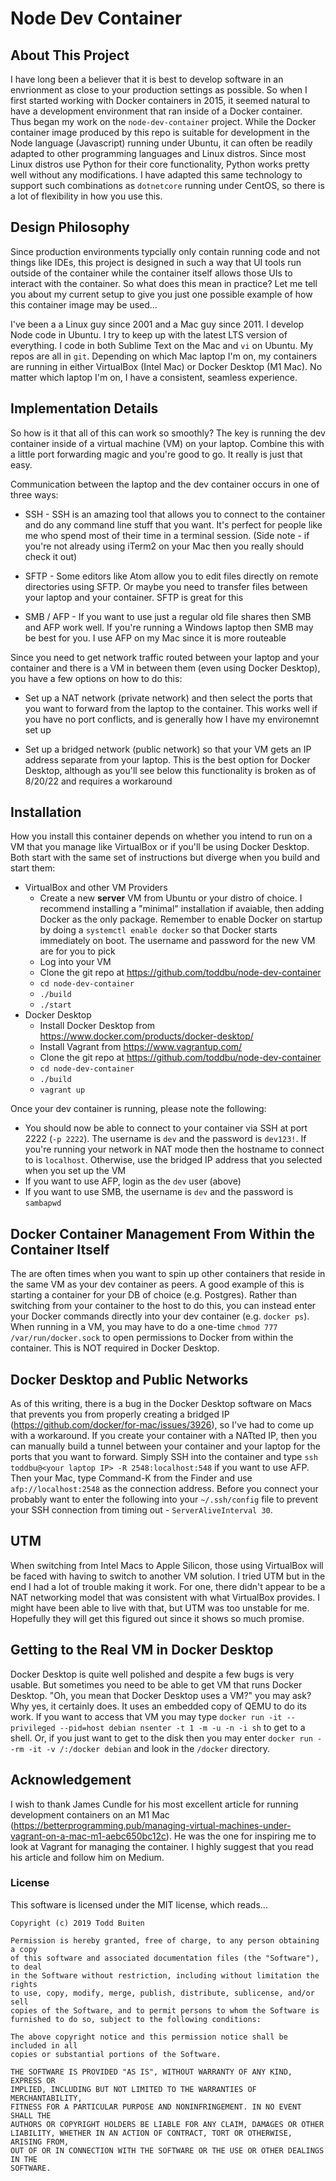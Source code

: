 # Node Dev Container

## About This Project

I have long been a believer that it is best to develop software in an envrionment as close to your production settings as possible. So when I first started working with Docker containers in 2015, it seemed natural to have a development environment that ran inside of a Docker container. Thus began my work on the `node-dev-container` project. While the Docker container image produced by this repo is suitable for development in the Node language (Javascript) running under Ubuntu, it can often be readily adapted to other programming languages and Linux distros. Since most Linux distros use Python for their core functionality, Python works pretty well without any modifications. I have adapted this same technology to support such combinations as `dotnetcore` running under CentOS, so there is a lot of flexibility in how you use this.

## Design Philosophy

Since production environments typcially only contain running code and not things like IDEs, this project is designed in such a way that UI tools run outside of the container while the container itself allows those UIs to interact with the container. So what does this mean in practice? Let me tell you about my current setup to give you just one possible example of how this container image may be used...

I've been a a Linux guy since 2001 and a Mac guy since 2011. I develop Node code in Ubuntu. I try to keep up with the latest LTS version of everything. I code in both Sublime Text on the Mac and `vi` on Ubuntu. My repos are all in `git`. Depending on which Mac laptop I'm on, my containers are running in either VirtualBox (Intel Mac) or Docker Desktop (M1 Mac). No matter which laptop I'm on, I have a consistent, seamless experience.

## Implementation Details

So how is it that all of this can work so smoothly? The key is running the dev container inside of a virtual machine (VM) on your laptop. Combine this with a little port forwarding magic and you're good to go. It really is just that easy.

Communication between the laptop and the dev container occurs in one of three ways:

* SSH - SSH is an amazing tool that allows you to connect to the container and do any command line stuff that you want. It's perfect for people like me who spend most of their time in a terminal session. (Side note - if you're not already using iTerm2 on your Mac then you really should check it out)

* SFTP - Some editors like Atom allow you to edit files directly on remote directories using SFTP. Or maybe you need to transfer files between your laptop and your container. SFTP is great for this

* SMB / AFP - If you want to use just a regular old file shares then SMB and AFP work well. If you're running a Windows laptop then SMB may be best for you. I use AFP on my Mac since it is more routeable

Since you need to get network traffic routed between your laptop and your container and there is a VM in between them (even using Docker Desktop), you have a few options on how to do this:

* Set up a NAT network (private network) and then select the ports that you want to forward from the laptop to the container. This works well if you have no port conflicts, and is generally how I have my environemnt set up

* Set up a bridged network (public network) so that your VM gets an IP address separate from your laptop. This is the best option for Docker Desktop, although as you'll see below this functionality is broken as of 8/20/22 and requires a workaround

## Installation

How you install this container depends on whether you intend to run on a VM that you manage like VirtualBox or if you'll be using Docker Desktop. Both start with the same set of instructions but diverge when you build and start them:

* VirtualBox and other VM Providers
    * Create a new **server** VM from Ubuntu or your distro of choice. I recommend installing a "minimal" installation if avaiable, then adding Docker as the only package. Remember to enable Docker on startup by doing a `systemctl enable docker` so that Docker starts immediately on boot. The username and password for the new VM are for you to pick
    * Log into your VM
    * Clone the git repo at https://github.com/toddbu/node-dev-container
    * `cd node-dev-container`
    * `./build`
    * `./start`    
* Docker Desktop
    * Install Docker Desktop from https://www.docker.com/products/docker-desktop/
    * Install Vagrant from https://www.vagrantup.com/
    * Clone the git repo at https://github.com/toddbu/node-dev-container
    * `cd node-dev-container`
    * `./build`
    * `vagrant up`

Once your dev container is running, please note the following:

  + You should now be able to connect to your container via SSH at port 2222 (`-p 2222`). The username is `dev` and the password is `dev123!`. If you're running your network in NAT mode then the hostname to connect to is `localhost`. Otherwise, use the bridged IP address that you selected when you set up the VM
  + If you want to use AFP, login as the `dev` user (above)
  + If you want to use SMB, the username is `dev` and the password is `sambapwd`

## Docker Container Management From Within the Container Itself

The are often times when you want to spin up other containers that reside in the same VM as your dev container as peers. A good example of this is starting a container for your DB of choice (e.g. Postgres). Rather than switching from your container to the host to do this, you can instead enter your Docker commands directly into your dev container (e.g. `docker ps`). When running in a VM, you may have to do a one-time `chmod 777 /var/run/docker.sock` to open permissions to Docker from within the container. This is NOT required in Docker Desktop.

## Docker Desktop and Public Networks

As of this writing, there is a bug in the Docker Desktop software on Macs that prevents you from properly creating a bridged IP (https://github.com/docker/for-mac/issues/3926), so I've had to come up with a workaround. If you create your container with a NATted IP, then you can manually build a tunnel between your container and your laptop for the ports that you want to forward. Simply SSH into the container and type `ssh toddbu@<your laptop IP> -R 2548:localhost:548` if you want to use AFP. Then your Mac, type Command-K from the Finder and use `afp://localhost:2548` as the connection address. Before you connect your probably want to enter the following into your `~/.ssh/config` file to prevent your SSH connection from timing out - `ServerAliveInterval 30`.

## UTM

When switching from Intel Macs to Apple Silicon, those using VirtualBox will be faced with having to switch to another VM solution. I tried UTM but in the end I had a lot of trouble making it work. For one, there didn't appear to be a NAT networking model that was consistent with what VirtualBox provides. I might have been able to live with that, but UTM was too unstable for me. Hopefully they will get this figured out since it shows so much promise.

## Getting to the Real VM in Docker Desktop

Docker Desktop is quite well polished and despite a few bugs is very usable. But sometimes you need to be able to get VM that runs Docker Desktop. "Oh, you mean that Docker Desktop uses a VM?" you may ask? Why yes, it certainly does. It uses an embedded copy of QEMU to do its work. If you want to access that VM you may type `docker run -it --privileged --pid=host debian nsenter -t 1 -m -u -n -i sh` to get to a shell. Or, if you just want to get to the disk then you may enter `docker run --rm -it -v /:/docker debian` and look in the `/docker` directory.

## Acknowledgement

I wish to thank James Cundle for his most excellent article for running development containers on an M1 Mac (https://betterprogramming.pub/managing-virtual-machines-under-vagrant-on-a-mac-m1-aebc650bc12c). He was the one for inspiring me to look at Vagrant for managing the container. I highly suggest that you read his article and follow him on Medium.

### License

This software is licensed under the MIT license, which reads...

```
Copyright (c) 2019 Todd Buiten

Permission is hereby granted, free of charge, to any person obtaining a copy
of this software and associated documentation files (the "Software"), to deal
in the Software without restriction, including without limitation the rights
to use, copy, modify, merge, publish, distribute, sublicense, and/or sell
copies of the Software, and to permit persons to whom the Software is
furnished to do so, subject to the following conditions:

The above copyright notice and this permission notice shall be included in all
copies or substantial portions of the Software.

THE SOFTWARE IS PROVIDED "AS IS", WITHOUT WARRANTY OF ANY KIND, EXPRESS OR
IMPLIED, INCLUDING BUT NOT LIMITED TO THE WARRANTIES OF MERCHANTABILITY,
FITNESS FOR A PARTICULAR PURPOSE AND NONINFRINGEMENT. IN NO EVENT SHALL THE
AUTHORS OR COPYRIGHT HOLDERS BE LIABLE FOR ANY CLAIM, DAMAGES OR OTHER
LIABILITY, WHETHER IN AN ACTION OF CONTRACT, TORT OR OTHERWISE, ARISING FROM,
OUT OF OR IN CONNECTION WITH THE SOFTWARE OR THE USE OR OTHER DEALINGS IN THE
SOFTWARE.
```
